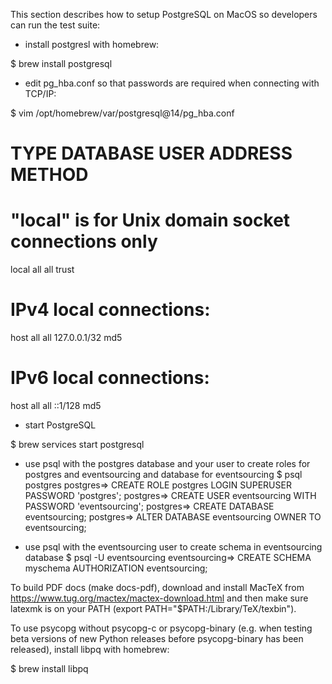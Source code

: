 This section describes how to setup PostgreSQL on MacOS so developers can run the test suite:

- install postgresl with homebrew:

$ brew install postgresql

- edit pg_hba.conf so that passwords are required when connecting with TCP/IP:

$ vim /opt/homebrew/var/postgresql@14/pg_hba.conf

# TYPE  DATABASE        USER            ADDRESS                 METHOD
# "local" is for Unix domain socket connections only
local   all             all                                     trust
# IPv4 local connections:
host    all             all             127.0.0.1/32            md5
# IPv6 local connections:
host    all             all             ::1/128                 md5

- start PostgreSQL

$ brew services start postgresql

- use psql with the postgres database and your user to create roles for postgres and eventsourcing and database for eventsourcing
$ psql postgres
postgres=> CREATE ROLE postgres LOGIN SUPERUSER PASSWORD 'postgres';
postgres=> CREATE USER eventsourcing WITH PASSWORD 'eventsourcing';
postgres=> CREATE DATABASE eventsourcing;
postgres=> ALTER DATABASE eventsourcing OWNER TO eventsourcing;

- use psql with the eventsourcing user to create schema in eventsourcing database
$ psql -U eventsourcing
eventsourcing=> CREATE SCHEMA myschema AUTHORIZATION eventsourcing;


To build PDF docs (make docs-pdf), download and install MacTeX from https://www.tug.org/mactex/mactex-download.html
and then make sure latexmk is on your PATH (export PATH="$PATH:/Library/TeX/texbin").

To use psycopg without psycopg-c or psycopg-binary (e.g. when testing beta versions of new Python releases
before psycopg-binary has been released), install libpq with homebrew:

$ brew install libpq
